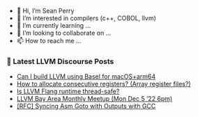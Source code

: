 - 👋 Hi, I’m Sean Perry
- 👀 I’m interested in compilers (c++, COBOL, llvm)
- 🌱 I’m currently learning ...
- 💞️ I’m looking to collaborate on ...
- 📫 How to reach me ...

<!---
s66perry/s66perry is a ✨ special ✨ repository because its `README.md` (this file) appears on your GitHub profile.
You can click the Preview link to take a look at your changes.
--->
### 📕 Latest LLVM Discourse Posts

<!-- DISCOURSE-LLVM:START -->
- [Can I build LLVM using Basel for macOS+arm64](https://discourse.llvm.org/t/can-i-build-llvm-using-basel-for-macos-arm64/67043#post_1)
- [How to allocate consecutive registers? &lpar;Array register files?&rpar;](https://discourse.llvm.org/t/how-to-allocate-consecutive-registers-array-register-files/66601#post_9)
- [Is LLVM Flang runtime thread-safe?](https://discourse.llvm.org/t/is-llvm-flang-runtime-thread-safe/66879#post_8)
- [LLVM Bay Area Monthly Meetup &lpar;Mon Dec 5 ‘22 6pm&rpar;](https://discourse.llvm.org/t/llvm-bay-area-monthly-meetup-mon-dec-5-22-6pm/66871#post_2)
- [[RFC] Syncing Asm Goto with Outputs with GCC](https://discourse.llvm.org/t/rfc-syncing-asm-goto-with-outputs-with-gcc/65453#post_5)
<!-- DISCOURSE-LLVM:END -->
